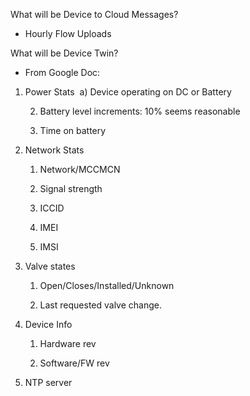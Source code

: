 What will be Device to Cloud Messages? 

-   Hourly Flow Uploads


What will be Device Twin? 

-   From Google Doc: 
    

1.  Power Stats 
	a)  Device operating on DC or Battery 
        
    2.  Battery level increments: 10% seems reasonable 
        
    3.  Time on battery 
        
2.  Network Stats 
    
    1.  Network/MCCMCN 
        
    2.  Signal strength 
        
    3.  ICCID 
        
    4.  IMEI 
        
    5.  IMSI 
        
3.  Valve states 
    
    1.  Open/Closes/Installed/Unknown 
        
    2.  Last requested valve change. 
        
4.  Device Info 
    
    1.  Hardware rev 
        
    2.  Software/FW rev 
        
5.  NTP server